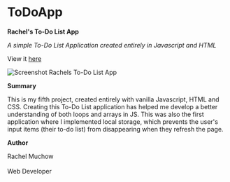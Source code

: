 # ToDoApp
**Rachel's To-Do List App**

_A simple To-Do List Application created entirely in Javascript and HTML_

View it [here](https://rmuchow95.github.io/ToDoApp/)

![Screenshot Rachels To-Do List App](Images/ToDoApp.png)

**Summary**

This is my fifth project, created entirely with vanilla Javascript, HTML and CSS. Creating this To-Do List application has helped me develop a better understanding of both loops and arrays in JS. This was also the first application where I implemented local storage, which prevents the user's input items (their to-do list) from disappearing when they refresh the page.

**Author**

Rachel Muchow
<br><br>
Web Developer
